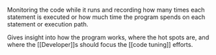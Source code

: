 Monitoring the code while it runs and recording how many times each statement is executed or how much time the program spends on each statement or execution path.

Gives insight into how the program works, where the hot spots are, and where the [[Developer]]s should focus the [[code tuning]] efforts.